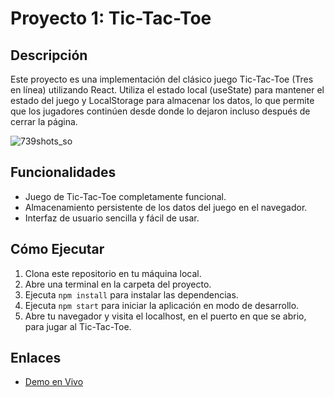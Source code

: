 # Proyecto 1: Tic-Tac-Toe

## Descripción
Este proyecto es una implementación del clásico juego Tic-Tac-Toe (Tres en línea) utilizando React. Utiliza el estado local (useState) para mantener el estado del juego y LocalStorage para almacenar los datos, lo que permite que los jugadores continúen desde donde lo dejaron incluso después de cerrar la página.

![739shots_so](https://github.com/Rodriiandino/Aprendiendo-React/assets/106351323/3eedc1b1-aeac-4644-8162-a3af7b3d3e86)

## Funcionalidades
- Juego de Tic-Tac-Toe completamente funcional.
- Almacenamiento persistente de los datos del juego en el navegador.
- Interfaz de usuario sencilla y fácil de usar.

## Cómo Ejecutar
1. Clona este repositorio en tu máquina local.
2. Abre una terminal en la carpeta del proyecto.
3. Ejecuta `npm install` para instalar las dependencias.
4. Ejecuta `npm start` para iniciar la aplicación en modo de desarrollo.
5. Abre tu navegador y visita el localhost, en el puerto en que se abrio, para jugar al Tic-Tac-Toe.

## Enlaces
- [Demo en Vivo](https://tictactoe-andinorodrigo.netlify.app/)
